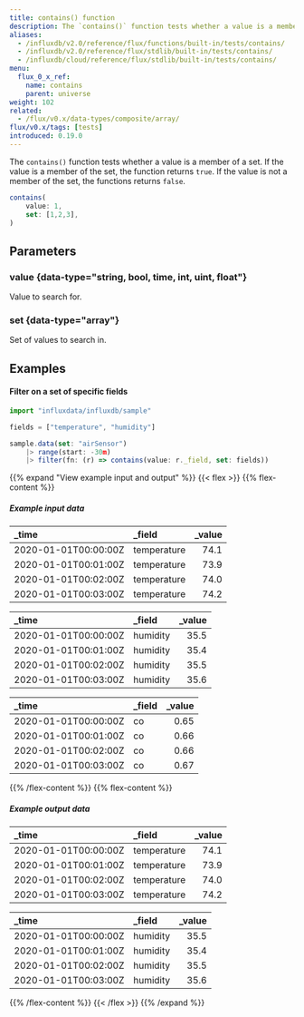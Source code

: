 ```yaml
---
title: contains() function
description: The `contains()` function tests whether a value is a member of a set.
aliases:
  - /influxdb/v2.0/reference/flux/functions/built-in/tests/contains/
  - /influxdb/v2.0/reference/flux/stdlib/built-in/tests/contains/
  - /influxdb/cloud/reference/flux/stdlib/built-in/tests/contains/
menu:
  flux_0_x_ref:
    name: contains
    parent: universe
weight: 102
related:
  - /flux/v0.x/data-types/composite/array/
flux/v0.x/tags: [tests]
introduced: 0.19.0
---
```


The `contains()` function tests whether a value is a member of a set.
If the value is a member of the set, the function returns `true`.
If the value is not a member of the set, the functions returns `false`.

```js
contains(
    value: 1,
    set: [1,2,3],
)
```

## Parameters

### value {data-type="string, bool, time, int, uint, float"}
Value to search for.

### set {data-type="array"}
Set of values to search in.

## Examples

#### Filter on a set of specific fields
```js
import "influxdata/influxdb/sample"

fields = ["temperature", "humidity"]

sample.data(set: "airSensor")
    |> range(start: -30m)
    |> filter(fn: (r) => contains(value: r._field, set: fields))
```

{{% expand "View example input and output" %}}
{{< flex >}}
{{% flex-content %}}
##### Example input data
| _time                | _field      | _value |
| :------------------- | :---------- | -----: |
| 2020-01-01T00:00:00Z | temperature |   74.1 |
| 2020-01-01T00:01:00Z | temperature |   73.9 |
| 2020-01-01T00:02:00Z | temperature |   74.0 |
| 2020-01-01T00:03:00Z | temperature |   74.2 |

| _time                | _field   | _value |
| :------------------- | :------- | -----: |
| 2020-01-01T00:00:00Z | humidity |   35.5 |
| 2020-01-01T00:01:00Z | humidity |   35.4 |
| 2020-01-01T00:02:00Z | humidity |   35.5 |
| 2020-01-01T00:03:00Z | humidity |   35.6 |

| _time                | _field | _value |
| :------------------- | :----- | -----: |
| 2020-01-01T00:00:00Z | co     |   0.65 |
| 2020-01-01T00:01:00Z | co     |   0.66 |
| 2020-01-01T00:02:00Z | co     |   0.66 |
| 2020-01-01T00:03:00Z | co     |   0.67 |

{{% /flex-content %}}
{{% flex-content %}}

##### Example output data
| _time                | _field      | _value |
| :------------------- | :---------- | -----: |
| 2020-01-01T00:00:00Z | temperature |   74.1 |
| 2020-01-01T00:01:00Z | temperature |   73.9 |
| 2020-01-01T00:02:00Z | temperature |   74.0 |
| 2020-01-01T00:03:00Z | temperature |   74.2 |

| _time                | _field   | _value |
| :------------------- | :------- | -----: |
| 2020-01-01T00:00:00Z | humidity |   35.5 |
| 2020-01-01T00:01:00Z | humidity |   35.4 |
| 2020-01-01T00:02:00Z | humidity |   35.5 |
| 2020-01-01T00:03:00Z | humidity |   35.6 |

{{% /flex-content %}}
{{< /flex >}}
{{% /expand %}}